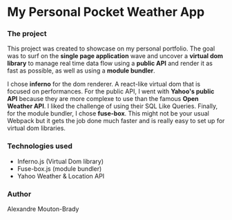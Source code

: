 # My Personal Pocket Weather App

### The project

This project was created to showcase on my personal portfolio. The goal was to surf on the **single page application** wave and uncover a **virtual dom library** to manage real time data flow using a **public API** and render it as fast as possible, as well as using a **module bundler**.

I chose **inferno** for the dom renderer. A react-like virtual dom that is focused on performances. For the public API, I went with **Yahoo's public API** because they are more complexe to use than the famous **Open Weather API**. I liked the challenge of using their SQL Like Queries. Finally, for the module bundler, I chose **fuse-box**. This might not be your usual Webpack but it gets the job done much faster and is really easy to set up for virtual dom libraries.

### Technologies used

* Inferno.js (Virtual Dom library)
* Fuse-box.js (module bundler)
* Yahoo Weather & Location API

### Author

Alexandre Mouton-Brady
